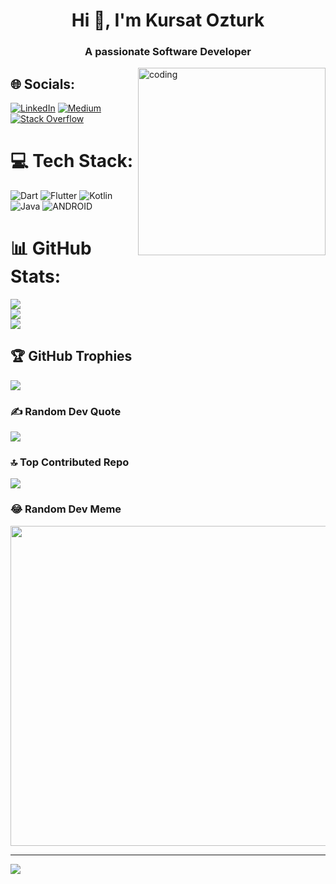 <h1 align="center">Hi 👋, I'm Kursat Ozturk</h1>
<h3 align="center">A passionate Software Developer</h3>

<img align="right" alt="coding" width="300" src="https://media.tenor.com/_DOBjnGspYAAAAAC/code-coding.gif">

<!--
**kursat-ozturk/kursat-ozturk** is a ✨ _special_ ✨ repository because its `README.md` (this file) appears on your GitHub profile. -->


## 🌐 Socials:
[![LinkedIn](https://img.shields.io/badge/LinkedIn-%230077B5.svg?logo=linkedin&logoColor=white)](https://linkedin.com/in/kursat-ozturk) [![Medium](https://img.shields.io/badge/Medium-12100E?logo=medium&logoColor=white)](https://medium.com/@kursat-ozturk) [![Stack Overflow](https://img.shields.io/badge/-Stackoverflow-FE7A16?logo=stack-overflow&logoColor=white)](https://stackoverflow.com/users/21527389) 

# 💻 Tech Stack:
![Dart](https://img.shields.io/badge/dart-%230175C2.svg?style=plastic&logo=dart&logoColor=white) ![Flutter](https://img.shields.io/badge/Flutter-%2302569B.svg?style=plastic&logo=Flutter&logoColor=white) ![Kotlin](https://img.shields.io/badge/kotlin-%230095D5.svg?style=plastic&logo=kotlin&logoColor=white) ![Java](https://img.shields.io/badge/java-%23ED8B00.svg?style=plastic&logo=java&logoColor=white) ![ANDROID](https://img.shields.io/badge/android-%2320232a.svg?style=plastic&logo=android&logoColor=%a4c639)
# 📊 GitHub Stats:
![](https://github-readme-stats.vercel.app/api?username=kursat-ozturk&theme=highcontrast&hide_border=true&include_all_commits=true&count_private=false)<br/>
![](https://github-readme-streak-stats.herokuapp.com/?user=kursat-ozturk&theme=highcontrast&hide_border=true)<br/>
![](https://github-readme-stats.vercel.app/api/top-langs/?username=kursat-ozturk&theme=highcontrast&hide_border=true&include_all_commits=true&count_private=false&layout=compact)

## 🏆 GitHub Trophies
![](https://github-profile-trophy.vercel.app/?username=kursat-ozturk&theme=radical&no-frame=true&no-bg=false&margin-w=4)

### ✍️ Random Dev Quote
![](https://quotes-github-readme.vercel.app/api?type=horizontal&theme=radical)

### 🔝 Top Contributed Repo
![](https://github-contributor-stats.vercel.app/api?username=kursat-ozturk&limit=5&theme=radical&combine_all_yearly_contributions=true)

### 😂 Random Dev Meme
<img src="https://rm.up.railway.app/" width="512px"/>

---
[![](https://visitcount.itsvg.in/api?id=kursat-ozturk&icon=0&color=1)](https://visitcount.itsvg.in)


